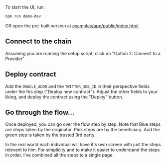 To start the UI, run:
```bash
npm run demo-dev
```

OR open the pre-built version at [examples/app/public/index.html](examples/app/public/index.html).

## Connect to the chain
Assuming you are running the setup script, click on "Option 2: Connect to a Provider"

## Deploy contract
Add the `ORACLE_ADDR` and the `TWITTER_JOB_ID` in their perspective fields under 
the firs step ("Deploy new contract").
Adjust the other fields to your liking, and deploy the contract using the "Deploy" button.

## Go through the flow...

Once deployed, you can go over the flow step by step. Note that Blue steps are steps taken by the originator. Pink steps are by the beneficiary. And the green step is taken by the trusted 3rd party.

In the real world each individual will have it's own screen with just the steps relevant to him. For simplicity and to make it easier to understand the steps in order, I've combined all the steps to a single page.